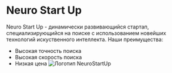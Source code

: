 # Neuro Start Up
Neuro Start Up - динамически развивающийся стартап, специализирующийся на поиске с использованием новейших технологий искуственного интеллекта. Наши преимущества:
- Высокая точность поиска
- Высокая скорость поиска
- Низкая цена
  ![Логотип NeuroStartUp](https://github.com/netology-ds-team/git-homeworks/blob/main/1_self/logo.png)